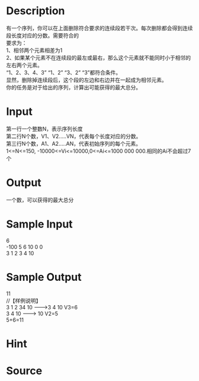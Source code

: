 
# Description

<div class="content"><div>
<div>有一个序列，你可以在上面删除符合要求的连续段若干次。每次删除都会得到连续段长度对应的分数。需要符合的</div>
<div>要求为：</div>
<div>1、相邻两个元素相差为1</div>
<div>2、如果某个元素不在连续段的最左或最右，那么这个元素就不能同时小于相邻的左右两个元素。</div>
<div>“1、2、3、4、3” “1、2” “3、2” “3”都符合条件。</div>
<div>显然，删除掉连续段后，这个段的左边和右边并在一起成为相邻元素。</div>
<div>你的任务是对于给出的序列，计算出可能获得的最大总分。</div>
</div></div>

# Input

<div class="content"><div>
<div>第一行一个整数N，表示序列长度</div>
<div>第二行N个数，V1、V2.....VN，代表每个长度对应的分数。</div>
<div>第三行N个数，A1、A2.....AN，代表初始序列的每个元素。</div>
<div>1&lt;=N&lt;=150, -10000&lt;=Vi&lt;=10000,0&lt;=Ai&lt;=1000 000 000.相同的Ai不会超过7个</div>
</div>
<div></div></div>

# Output

<div class="content"><div>一个数，可以获得的最大总分</div></div>

# Sample Input

<div class="content"><span class="sampledata">6<br/>
-100 5 6 10 0 0<br/>
3 1 2 3 4 10<br/>
</span></div>

# Sample Output

<div class="content"><span class="sampledata">11<br/>
//【样例说明】<br/>
3 1 2 34 10 ---&gt;3 4 10    V3=6<br/>
3 4 10 ---&gt; 10           V2=5<br/>
5+6=11</span></div>

# Hint

<div class="content"><p></p></div>

# Source

<div class="content"><p><a href="problemset.php?search="></a></p></div>

